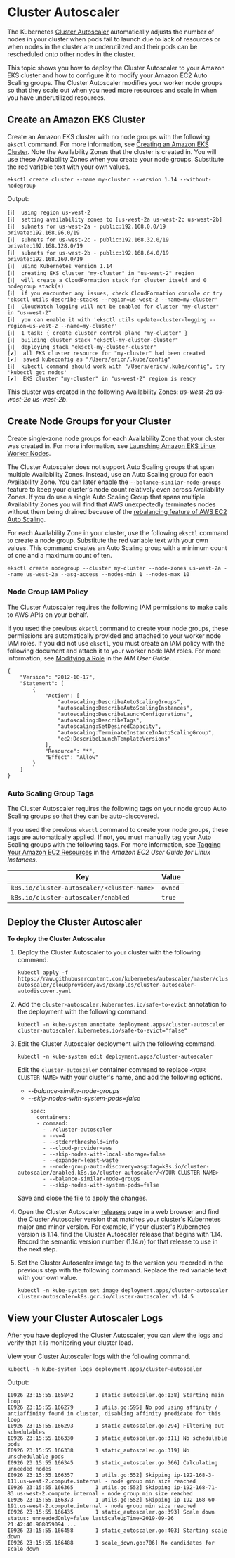 # Cluster Autoscaler<a name="cluster-autoscaler"></a>

The Kubernetes [Cluster Autoscaler](https://github.com/kubernetes/autoscaler/tree/master/cluster-autoscaler) automatically adjusts the number of nodes in your cluster when pods fail to launch due to lack of resources or when nodes in the cluster are underutilized and their pods can be rescheduled onto other nodes in the cluster\.

This topic shows you how to deploy the Cluster Autoscaler to your Amazon EKS cluster and how to configure it to modify your Amazon EC2 Auto Scaling groups\. The Cluster Autoscaler modifies your worker node groups so that they scale out when you need more resources and scale in when you have underutilized resources\.

## Create an Amazon EKS Cluster<a name="ca-create-cluster"></a>

Create an Amazon EKS cluster with no node groups with the following `eksctl` command\. For more information, see [Creating an Amazon EKS Cluster](create-cluster.md)\. Note the Availability Zones that the cluster is created in\. You will use these Availability Zones when you create your node groups\. Substitute the red variable text with your own values\.

```
eksctl create cluster --name my-cluster --version 1.14 --without-nodegroup
```

Output:

```
[ℹ]  using region us-west-2
[ℹ]  setting availability zones to [us-west-2a us-west-2c us-west-2b]
[ℹ]  subnets for us-west-2a - public:192.168.0.0/19 private:192.168.96.0/19
[ℹ]  subnets for us-west-2c - public:192.168.32.0/19 private:192.168.128.0/19
[ℹ]  subnets for us-west-2b - public:192.168.64.0/19 private:192.168.160.0/19
[ℹ]  using Kubernetes version 1.14
[ℹ]  creating EKS cluster "my-cluster" in "us-west-2" region
[ℹ]  will create a CloudFormation stack for cluster itself and 0 nodegroup stack(s)
[ℹ]  if you encounter any issues, check CloudFormation console or try 'eksctl utils describe-stacks --region=us-west-2 --name=my-cluster'
[ℹ]  CloudWatch logging will not be enabled for cluster "my-cluster" in "us-west-2"
[ℹ]  you can enable it with 'eksctl utils update-cluster-logging --region=us-west-2 --name=my-cluster'
[ℹ]  1 task: { create cluster control plane "my-cluster" }
[ℹ]  building cluster stack "eksctl-my-cluster-cluster"
[ℹ]  deploying stack "eksctl-my-cluster-cluster"
[✔]  all EKS cluster resource for "my-cluster" had been created
[✔]  saved kubeconfig as "/Users/ericn/.kube/config"
[ℹ]  kubectl command should work with "/Users/ericn/.kube/config", try 'kubectl get nodes'
[✔]  EKS cluster "my-cluster" in "us-west-2" region is ready
```

This cluster was created in the following Availability Zones: *us\-west\-2a us\-west\-2c us\-west\-2b*\.

## Create Node Groups for your Cluster<a name="ca-create-ngs"></a>

Create single\-zone node groups for each Availability Zone that your cluster was created in\. For more information, see [Launching Amazon EKS Linux Worker Nodes](launch-workers.md)\.

The Cluster Autoscaler does not support Auto Scaling groups that span multiple Availability Zones\. Instead, use an Auto Scaling group for each Availability Zone\. You can later enable the `--balance-similar-node-groups` feature to keep your cluster's node count relatively even across Availability Zones\. If you do use a single Auto Scaling Group that spans multiple Availability Zones you will find that AWS unexpectedly terminates nodes without them being drained because of the [rebalancing feature of AWS EC2 Auto Scaling](https://docs.aws.amazon.com/autoscaling/ec2/userguide/auto-scaling-benefits.html#arch-AutoScalingMultiAZ).

For each Availability Zone in your cluster, use the following `eksctl` command to create a node group\. Substitute the red variable text with your own values\. This command creates an Auto Scaling group with a minimum count of one and a maximum count of ten\.

```
eksctl create nodegroup --cluster my-cluster --node-zones us-west-2a --name us-west-2a --asg-access --nodes-min 1 --nodes-max 10
```

### Node Group IAM Policy<a name="ca-ng-iam-policy"></a>

The Cluster Autoscaler requires the following IAM permissions to make calls to AWS APIs on your behalf\.

If you used the previous `eksctl` command to create your node groups, these permissions are automatically provided and attached to your worker node IAM roles\. If you did not use `eksctl`, you must create an IAM policy with the following document and attach it to your worker node IAM roles\. For more information, see [Modifying a Role](https://docs.aws.amazon.com/IAM/latest/UserGuide/id_roles_manage_modify.html) in the *IAM User Guide*\.

```
{
    "Version": "2012-10-17",
    "Statement": [
        {
            "Action": [
                "autoscaling:DescribeAutoScalingGroups",
                "autoscaling:DescribeAutoScalingInstances",
                "autoscaling:DescribeLaunchConfigurations",
                "autoscaling:DescribeTags",
                "autoscaling:SetDesiredCapacity",
                "autoscaling:TerminateInstanceInAutoScalingGroup",
                "ec2:DescribeLaunchTemplateVersions"
            ],
            "Resource": "*",
            "Effect": "Allow"
        }
    ]
}
```

### Auto Scaling Group Tags<a name="ca-ng-asg-tags"></a>

The Cluster Autoscaler requires the following tags on your node group Auto Scaling groups so that they can be auto\-discovered\.

If you used the previous `eksctl` command to create your node groups, these tags are automatically applied\. If not, you must manually tag your Auto Scaling groups with the following tags\. For more information, see [Tagging Your Amazon EC2 Resources](https://docs.aws.amazon.com/AWSEC2/latest/UserGuide/Using_Tags.html) in the *Amazon EC2 User Guide for Linux Instances*\.


| Key | Value | 
| --- | --- | 
|  `k8s.io/cluster-autoscaler/<cluster-name>`  |  `owned`  | 
|  `k8s.io/cluster-autoscaler/enabled`  |  `true`  | 

## Deploy the Cluster Autoscaler<a name="ca-deploy"></a>

**To deploy the Cluster Autoscaler**

1. Deploy the Cluster Autoscaler to your cluster with the following command\.

   ```
   kubectl apply -f https://raw.githubusercontent.com/kubernetes/autoscaler/master/cluster-autoscaler/cloudprovider/aws/examples/cluster-autoscaler-autodiscover.yaml
   ```

1. Add the `cluster-autoscaler.kubernetes.io/safe-to-evict` annotation to the deployment with the following command\.

   ```
   kubectl -n kube-system annotate deployment.apps/cluster-autoscaler cluster-autoscaler.kubernetes.io/safe-to-evict="false"
   ```

1. Edit the Cluster Autoscaler deployment with the following command\.

   ```
   kubectl -n kube-system edit deployment.apps/cluster-autoscaler
   ```

   Edit the `cluster-autoscaler` container command to replace `<YOUR CLUSTER NAME>` with your cluster's name, and add the following options\.
   + *\-\-balance\-similar\-node\-groups*
   + *\-\-skip\-nodes\-with\-system\-pods=false*

   ```
       spec:
         containers:
         - command:
           - ./cluster-autoscaler
           - --v=4
           - --stderrthreshold=info
           - --cloud-provider=aws
           - --skip-nodes-with-local-storage=false
           - --expander=least-waste
           - --node-group-auto-discovery=asg:tag=k8s.io/cluster-autoscaler/enabled,k8s.io/cluster-autoscaler/<YOUR CLUSTER NAME>
           - --balance-similar-node-groups
           - --skip-nodes-with-system-pods=false
   ```

   Save and close the file to apply the changes\.

1. Open the Cluster Autoscaler [releases](https://github.com/kubernetes/autoscaler/releases) page in a web browser and find the Cluster Autoscaler version that matches your cluster's Kubernetes major and minor version\. For example, if your cluster's Kubernetes version is 1\.14, find the Cluster Autoscaler release that begins with 1\.14\. Record the semantic version number \(1\.14\.*n*\) for that release to use in the next step\.

1. Set the Cluster Autoscaler image tag to the version you recorded in the previous step with the following command\. Replace the red variable text with your own value\.

   ```
   kubectl -n kube-system set image deployment.apps/cluster-autoscaler cluster-autoscaler=k8s.gcr.io/cluster-autoscaler:v1.14.5
   ```

## View your Cluster Autoscaler Logs<a name="ca-view-logs"></a>

After you have deployed the Cluster Autoscaler, you can view the logs and verify that it is monitoring your cluster load\.

View your Cluster Autoscaler logs with the following command\.

```
kubectl -n kube-system logs deployment.apps/cluster-autoscaler
```

Output:

```
I0926 23:15:55.165842       1 static_autoscaler.go:138] Starting main loop
I0926 23:15:55.166279       1 utils.go:595] No pod using affinity / antiaffinity found in cluster, disabling affinity predicate for this loop
I0926 23:15:55.166293       1 static_autoscaler.go:294] Filtering out schedulables
I0926 23:15:55.166330       1 static_autoscaler.go:311] No schedulable pods
I0926 23:15:55.166338       1 static_autoscaler.go:319] No unschedulable pods
I0926 23:15:55.166345       1 static_autoscaler.go:366] Calculating unneeded nodes
I0926 23:15:55.166357       1 utils.go:552] Skipping ip-192-168-3-111.us-west-2.compute.internal - node group min size reached
I0926 23:15:55.166365       1 utils.go:552] Skipping ip-192-168-71-83.us-west-2.compute.internal - node group min size reached
I0926 23:15:55.166373       1 utils.go:552] Skipping ip-192-168-60-191.us-west-2.compute.internal - node group min size reached
I0926 23:15:55.166435       1 static_autoscaler.go:393] Scale down status: unneededOnly=false lastScaleUpTime=2019-09-26 21:42:40.908059094 ...
I0926 23:15:55.166458       1 static_autoscaler.go:403] Starting scale down
I0926 23:15:55.166488       1 scale_down.go:706] No candidates for scale down
```